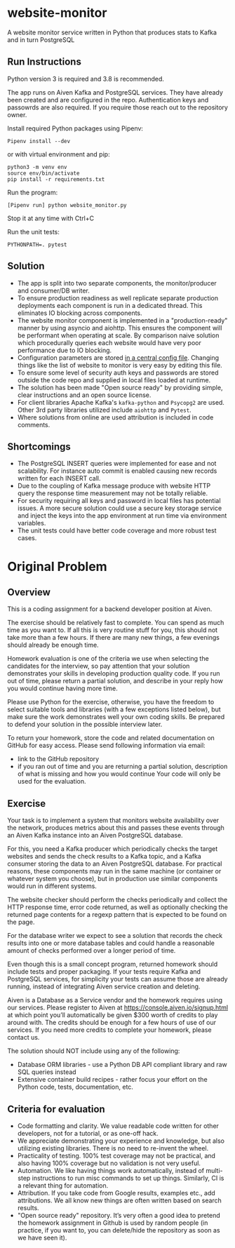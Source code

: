 # website-monitor
A website monitor service written in Python that produces stats to Kafka and in turn PostgreSQL


## Run Instructions
Python version 3 is required and 3.8 is recommended.

The app runs on Aiven Kafka and PostgreSQL services.  They have already been created and are configured in the repo.  Authentication keys and passowrds are also required.  If you require those reach out to the repository owner.

Install required Python packages using Pipenv:
```
Pipenv install --dev
```
or with virtual environment and pip:
```
python3 -m venv env
source env/bin/activate
pip install -r requirements.txt
```

Run the program:
```
[Pipenv run] python website_monitor.py
```
Stop it at any time with Ctrl+C

Run the unit tests:
```
PYTHONPATH=. pytest
```


## Solution
* The app is split into two separate components, the monitor/producer and consumer/DB writer.
* To ensure production readiness as well replicate separate production deployments each component is run in a dedicated thread.  This eliminates IO blocking across components.
* The website monitor component is implemented in a "production-ready" manner by using asyncio and aiohttp.  This ensures the component will be performant when operating at scale.  By comparison naive solution which procedurally queries each website would have very poor performance due to IO blocking.
* Configuration parameters are stored [in a central config file](config.json).  Changing things like the list of website to monitor is very easy by editing this file.
* To ensure some level of security auth keys and passwords are stored outside the code repo and supplied in local files loaded at runtime.
* The solution has been made "Open source ready" by providing simple, clear instructions and an open source license.
* For client libraries Apache Kafka's `kafka-python` and `Psycopg2` are used.  Other 3rd party libraries utilized include `aiohttp` and `Pytest`.
* Where solutions from online are used attribution is included in code comments.

## Shortcomings
* The PostgreSQL INSERT queries were implemented for ease and not scalability.  For instance auto commit is enabled causing new records written for each INSERT call.
* Due to the coupling of Kafka message produce with website HTTP query the response time measurement may not be totally reliable.
* For security requiring all keys and password in local files has potential issues.  A more secure solution could use a secure key storage service and inject the keys into the app environment at run time via environment variables.
* The unit tests could have better code coverage and more robust test cases.


# Original Problem
## Overview
This is a coding assignment for a backend developer position at Aiven.

The exercise should be relatively fast to complete. You can spend as much time as you want to. If all this is very routine stuff for you, this should not take more than a few hours. If there are many new things, a few evenings should already be enough time.

Homework evaluation is one of the criteria we use when selecting the candidates for the interview, so pay attention that your solution demonstrates your skills in developing production quality code. If you run out of time, please return a partial solution, and describe in your reply how you would continue having more time.

Please use Python for the exercise, otherwise, you have the freedom to select suitable tools and libraries
(with a few exceptions listed below), but make sure the work demonstrates well your own coding skills. Be prepared to defend your solution in the possible interview later.

To return your homework, store the code and related documentation on GitHub for easy access. Please send following information via email:
* link to the GitHub repository
* if you ran out of time and you are returning a partial solution, description of what is missing and how you would continue Your code will only be used for the evaluation.


## Exercise
Your task is to implement a system that monitors website availability over the network, produces metrics about this and passes these events through an Aiven Kafka instance into an Aiven PostgreSQL database.

For this, you need a Kafka producer which periodically checks the target websites and sends the check results to a Kafka topic, and a Kafka consumer storing the data to an Aiven PostgreSQL database. For practical reasons, these components may run in the same machine (or container or whatever system you choose), but in production use similar components would run in different systems.

The website checker should perform the checks periodically and collect the HTTP response time, error code returned, as well as optionally checking the returned page contents for a regexp pattern that is expected to be found on the page.

For the database writer we expect to see a solution that records the check results into one or more database tables and could handle a reasonable amount of checks performed over a longer period of time.

Even though this is a small concept program, returned homework should include tests and proper packaging. If your tests require Kafka and PostgreSQL services, for simplicity your tests can assume those are already running, instead of integrating Aiven service creation and deleting.

Aiven is a Database as a Service vendor and the homework requires using our services. Please register to Aiven at https://console.aiven.io/signup.html at which point you’ll automatically be given $300 worth of credits to play around with. The credits should be enough for a few hours of use of our services. If you need more credits to complete your homework, please contact us.

The solution should NOT include using any of the following:
* Database ORM libraries - use a Python DB API compliant library and raw SQL queries instead
* Extensive container build recipes - rather focus your effort on the Python code, tests, documentation,
etc.


## Criteria for evaluation
* Code formatting and clarity. We value readable code written for other developers, not for a tutorial, or as one-off hack.
* We appreciate demonstrating your experience and knowledge, but also utilizing existing libraries. There is no need to re-invent the wheel.
* Practicality of testing. 100% test coverage may not be practical, and also having 100% coverage but no validation is not very useful.
* Automation. We like having things work automatically, instead of multi-step instructions to run misc commands to set up things. Similarly, CI is a relevant thing for automation.
* Attribution. If you take code from Google results, examples etc., add attributions. We all know new things are often written based on search results.
* "Open source ready" repository. It’s very often a good idea to pretend the homework assignment in Github is used by random people (in practice, if you want to, you can delete/hide the repository as soon as we have seen it).
